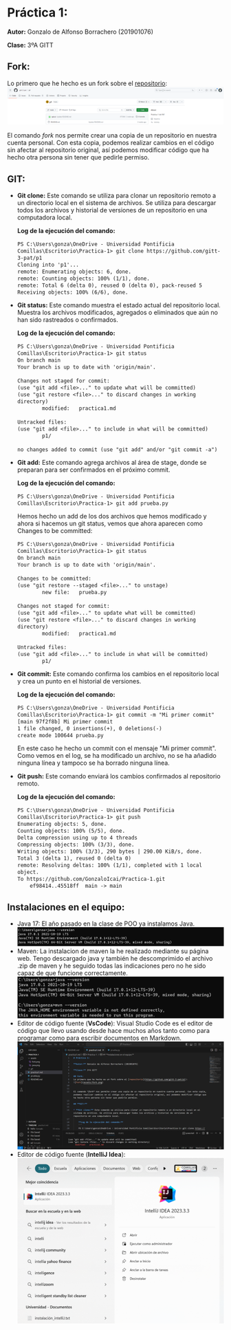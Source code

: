 # Práctica 1:

**Autor:** Gonzalo de Alfonso Borrachero (201901076)

**Clase:** 3ºA GITT

## Fork:
Lo primero que he hecho es un fork sobre el [repositorio](https://github.com/gitt-3-pat/p1):
![Fork](assets/fork.png)


El comando *fork* nos permite crear una copia de un repositorio en nuestra cuenta personal. Con esta copia, podemos realizar cambios en el código sin afectar al repositorio original, así podemos modificar código que ha hecho otra persona sin tener que pedirle permiso.

## **GIT:**

* **Git clone:** Este comando se utiliza para clonar un repositorio remoto a un directorio local en el sistema de archivos. Se utiliza para descargar todos los archivos y historial de versiones de un repositorio en una computadora local.

    **Log de la ejecución del comando:**
    ```
    PS C:\Users\gonza\OneDrive - Universidad Pontificia Comillas\Escritorio\Practica-1> git clone https://github.com/gitt-3-pat/p1
    Cloning into 'p1'...
    remote: Enumerating objects: 6, done.
    remote: Counting objects: 100% (1/1), done.
    remote: Total 6 (delta 0), reused 0 (delta 0), pack-reused 5
    Receiving objects: 100% (6/6), done.
    ```

* **Git status:** Este comando muestra el estado actual del repositorio local. Muestra los archivos modificados, agregados o eliminados que aún no han sido rastreados o confirmados.

    **Log de la ejecución del comando:**
    ```
    PS C:\Users\gonza\OneDrive - Universidad Pontificia Comillas\Escritorio\Practica-1> git status
    On branch main
    Your branch is up to date with 'origin/main'.

    Changes not staged for commit:
    (use "git add <file>..." to update what will be committed)
    (use "git restore <file>..." to discard changes in working directory)
            modified:   practica1.md

    Untracked files:
    (use "git add <file>..." to include in what will be committed)
            p1/

    no changes added to commit (use "git add" and/or "git commit -a")
    ```

* **Git add:** Este comando agrega archivos al área de stage, donde se preparan para ser confirmados en el próximo commit.
    
    **Log de la ejecución del comando:**
    ```
    PS C:\Users\gonza\OneDrive - Universidad Pontificia Comillas\Escritorio\Practica-1> git add prueba.py

    ```
    Hemos hecho un add de los dos archivos que hemos modificado y ahora si hacemos un git status, vemos que ahora aparecen como Changes to be committed:
    ```
    PS C:\Users\gonza\OneDrive - Universidad Pontificia Comillas\Escritorio\Practica-1> git status
    On branch main
    Your branch is up to date with 'origin/main'.

    Changes to be committed:
    (use "git restore --staged <file>..." to unstage)
            new file:   prueba.py

    Changes not staged for commit:
    (use "git add <file>..." to update what will be committed)
    (use "git restore <file>..." to discard changes in working directory)
            modified:   practica1.md

    Untracked files:
    (use "git add <file>..." to include in what will be committed)
            p1/
    ```
* **Git commit:** Este comando confirma los cambios en el repositorio local y crea un punto en el historial de versiones.
    
    **Log de la ejecución del comando:**
    ```
    PS C:\Users\gonza\OneDrive - Universidad Pontificia Comillas\Escritorio\Practica-1> git commit -m "Mi primer commit"               
    [main 97f2f8b] Mi primer commit
    1 file changed, 0 insertions(+), 0 deletions(-)
    create mode 100644 prueba.py
    ```
    En este caso he hecho un commit con el mensaje "Mi primer commit". Como vemos en el log, se ha modificado un archivo, no se ha añadido ninguna línea y tampoco se ha borrado ninguna línea.


* **Git push:** Este comando enviará los cambios confirmados al repositorio remoto.
        
    **Log de la ejecución del comando:**
    ```
    PS C:\Users\gonza\OneDrive - Universidad Pontificia Comillas\Escritorio\Practica-1> git push
    Enumerating objects: 5, done.
    Counting objects: 100% (5/5), done.
    Delta compression using up to 4 threads
    Compressing objects: 100% (3/3), done.
    Writing objects: 100% (3/3), 290 bytes | 290.00 KiB/s, done.
    Total 3 (delta 1), reused 0 (delta 0)
    remote: Resolving deltas: 100% (1/1), completed with 1 local object.
    To https://github.com/GonzaloIcai/Practica-1.git
        ef98414..45518ff  main -> main
    ```


## **Instalaciones en el equipo:**
* Java 17: El año pasado en la clase de POO ya instalamos Java.  ![Java](assets/java.png)
* Maven: La instalacion de maven la he realizado mediante su página web. Tengo descargado java y también he descomprimido el archivo .zip de maven y he seguido todas las indicaciones pero no he sido capaz de que funcione correctamente. ![Maven](assets/maven.png)
* Editor de código fuente (**VsCode**): Visual Studio Code es el editor de código que llevo usando desde hace muchos años tanto como para programar como para escribir documentos en Markdown.
![VsCode](assets/VsCode.png)
* Editor de código fuente (**IntelliJ Idea**):
![Intellij](assets/Intellij.png)

